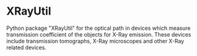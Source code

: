 # XRayUtil
Python package "XRayUtil" for the optical path in devices which measure transmission coefficient of the objects for X-Ray emission. These devices include transmission tomographs, X-Ray microscopes and other X-Ray related devices.
